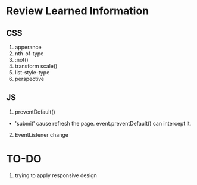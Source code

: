 # Review Learned Information

## CSS

1. apperance
2. nth-of-type
3. :not()
4. transform scale()
5. list-style-type
6. perspective

## JS

1. preventDefault()

- 'submit' cause refresh the page. event.preventDefault() can intercept it.

2. EventListener change

# TO-DO

1. trying to apply responsive design
